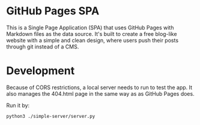 # GitHub Pages SPA
This is a Single Page Application (SPA) that uses GitHub Pages with Markdown files as the data source. It's built to create a free blog-like website with a simple and clean design, where users push their posts through git instead of a CMS.

# Development
Because of CORS restrictions, a local server needs to run to test the app. 
It also manages the 404.html page in the same way as as GitHub Pages does.

Run it by:

```bash
python3 ./simple-server/server.py
```
